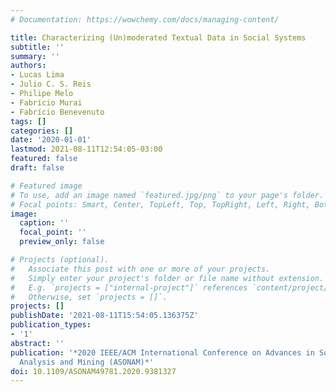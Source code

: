```yaml
---
# Documentation: https://wowchemy.com/docs/managing-content/

title: Characterizing (Un)moderated Textual Data in Social Systems
subtitle: ''
summary: ''
authors:
- Lucas Lima
- Julio C. S. Reis
- Philipe Melo
- Fabrício Murai
- Fabrício Benevenuto
tags: []
categories: []
date: '2020-01-01'
lastmod: 2021-08-11T12:54:05-03:00
featured: false
draft: false

# Featured image
# To use, add an image named `featured.jpg/png` to your page's folder.
# Focal points: Smart, Center, TopLeft, Top, TopRight, Left, Right, BottomLeft, Bottom, BottomRight.
image:
  caption: ''
  focal_point: ''
  preview_only: false

# Projects (optional).
#   Associate this post with one or more of your projects.
#   Simply enter your project's folder or file name without extension.
#   E.g. `projects = ["internal-project"]` references `content/project/deep-learning/index.md`.
#   Otherwise, set `projects = []`.
projects: []
publishDate: '2021-08-11T15:54:05.136375Z'
publication_types:
- '1'
abstract: ''
publication: '*2020 IEEE/ACM International Conference on Advances in Social Networks
  Analysis and Mining (ASONAM)*'
doi: 10.1109/ASONAM49781.2020.9381327
---
```


